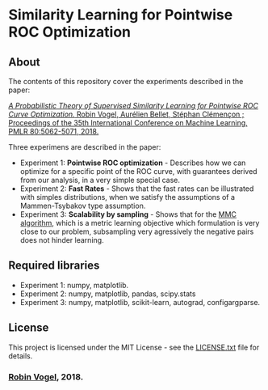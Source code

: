 # Similarity Learning for Pointwise ROC Optimization


## About
The contents of this repository cover the experiments described in the paper:

[*A Probabilistic Theory of Supervised Similarity Learning for Pointwise ROC Curve Optimization.*
Robin Vogel, Aurélien Bellet, Stéphan Clémençon ; Proceedings of the 35th International Conference on Machine Learning, PMLR 80:5062-5071, 2018.](http://proceedings.mlr.press/v80/vogel18a.html)

Three experimens are described in the paper:
* Experiment 1: **Pointwise ROC optimization** - Describes how we can optimize for a specific point of the ROC curve, with guarantees derived from our analysis, in a very simple special case.
* Experiment 2: **Fast Rates** - Shows that the fast rates can be illustrated with simples distributions, when we satisfy the assumptions of a Mammen-Tsybakov type assumption.
* Experiment 3: **Scalability by sampling** - Shows that for the [MMC algorithm](https://dl.acm.org/citation.cfm?id=2968618.2968683), which is a metric learning objective which formulation is very close to our problem, subsampling very agressively the negative pairs does not hinder learning.

## Required libraries

* Experiment 1: numpy, matplotlib.
* Experiment 2: numpy, matplotlib, pandas, scipy.stats
* Experiment 3: numpy, matplotlib, scikit-learn, autograd, configargparse.

## License

This project is licensed under the MIT License - see the [LICENSE.txt](LICENSE.txt) file for details.

### [Robin Vogel](https://perso.telecom-paristech.fr/rvogel/), 2018.
